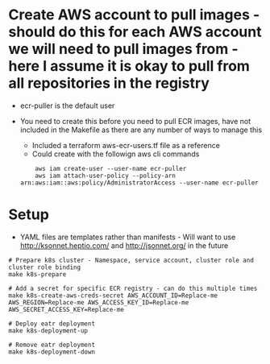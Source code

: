# Create AWS account to pull images - should do this for each AWS account we will need to pull images from - here I assume it is okay to pull from all repositories in the registry
- ecr-puller is the default user
- You need to create this before you need to pull ECR images, have not included in the Makefile as there are any number of ways to manage this
	- Included a terraform aws-ecr-users.tf file as a reference
	- Could create with the followign aws cli commands

	```
		aws iam create-user --user-name ecr-puller
		aws iam attach-user-policy --policy-arn arn:aws:iam::aws:policy/AdministratorAccess --user-name ecr-puller
	```



# Setup
- YAML files are templates rather than manifests - Will want to use http://ksonnet.heptio.com/ and http://jsonnet.org/ in the future

```
# Prepare k8s cluster - Namespace, service account, cluster role and cluster role binding
make k8s-prepare

# Add a secret for specific ECR registry - can do this multiple times
make k8s-create-aws-creds-secret AWS_ACCOUNT_ID=Replace-me AWS_REGION=Replace-me AWS_ACCESS_KEY_ID=Replace-me AWS_SECRET_ACCESS_KEY=Replace-me

# Deploy eatr deployment
make k8s-deployment-up

# Remove eatr deployment
make k8s-deployment-down
```
